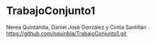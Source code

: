 # TrabajoConjunto1
Nerea Quintanilla, Daniel José González y Cintia Santillán .
https://github.com/nquinbla/TrabajoConjunto1.git